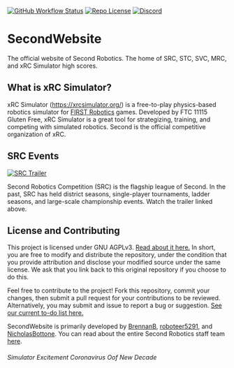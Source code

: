 [![GitHub Workflow Status](https://img.shields.io/github/workflow/status/SecondRobotics/SecondWebsite/%F0%9F%9A%80%20Deploy%20Django?style=plastic)](https://github.com/SecondRobotics/SecondWebsite/actions)
[![Repo License](https://img.shields.io/github/license/SecondRobotics/SecondWebsite?style=plastic)](https://github.com/SecondRobotics/SecondWebsite/blob/master/LICENSE)
[![Discord](https://img.shields.io/discord/637407041048281098?label=xRC%20Sim%20Discord&style=plastic)](https://discord.gg/mhc9tkB)

# SecondWebsite
The official website of Second Robotics. The home of SRC, STC, SVC, MRC, and xRC Simulator high scores.

## What is xRC Simulator?
xRC Simulator (https://xrcsimulator.org/) is a free-to-play physics-based robotics simulator for [FIRST Robotics](https://www.firstinspires.org/) games.  Developed by FTC 11115 Gluten Free, xRC Simulator is a great tool for strategizing, training, and competing with simulated robotics.  Second is the official competitive organization of xRC.

## SRC Events
[![SRC Trailer](https://img.youtube.com/vi/YDvl09S-LUA/0.jpg)](https://www.youtube.com/watch?v=YDvl09S-LUA)

Second Robotics Competition (SRC) is the flagship league of Second.  In the past, SRC has held district seasons, single-player tournaments, ladder seasons, and large-scale championship events.  Watch the trailer linked above.

## License and Contributing
This project is licensed under GNU AGPLv3.  [Read about it here.](https://choosealicense.com/licenses/agpl-3.0/)  In short, you are free to modify and distribute the repository, under the condition that you provide attribution and disclose your modified source under the same license.  We ask that you link back to this original repository if you choose to do this.

Feel free to contribute to the project!  Fork this repository, commit your changes, then submit a pull request for your contributions to be reviewed.  Alternatively, you may submit and issue to report a bug or suggestion.  [See our current to-do list here.](https://github.com/SecondRobotics/SecondWebsite/projects/1)

SecondWebsite is primarily developed by [BrennanB](https://github.com/BrennanB), [roboteer5291](https://github.com/roboteer5291), and [NicholasBottone](https://github.com/NicholasBottone).  You can read about the entire Second Robotics staff team [here](https://secondrobotics.org/staff/).

###### Simulator Excitement Coronavirus Oof New Decade
